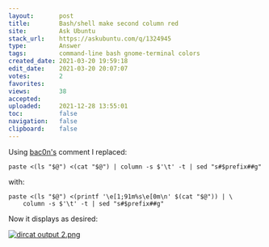 ```yaml
---
layout:       post
title:        Bash∕shell make second column red
site:         Ask Ubuntu
stack_url:    https://askubuntu.com/q/1324945
type:         Answer
tags:         command-line bash gnome-terminal colors
created_date: 2021-03-20 19:59:18
edit_date:    2021-03-20 20:07:07
votes:        2
favorites:    
views:        38
accepted:     
uploaded:     2021-12-28 13:55:01
toc:          false
navigation:   false
clipboard:    false
---
```


Using [bac0n's](https://askubuntu.com/users/986805/bac0n) comment I replaced:

``` 
paste <(ls "$@") <(cat "$@") | column -s $'\t' -t | sed "s#$prefix##g"

```

with:

``` 
paste <(ls "$@") <(printf '\e[1;91m%s\e[0m\n' $(cat "$@")) | \
    column -s $'\t' -t | sed "s#$prefix##g"

```

Now it displays as desired:

[![dircat output 2.png][1]][1]


  [1]: https://i.stack.imgur.com/UzXcr.png
